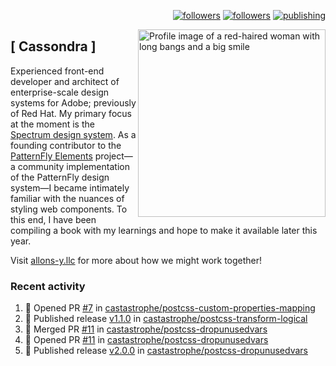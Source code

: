 <p align="right"><a rel="me" href="https://front-end.social/@castastrophe">
    <img alt="followers" title="Follow me on Mastodon" src="https://img.shields.io/mastodon/follow/109297102751309835?domain=https%3A%2F%2Ffront-end.social&label=Follow&logo=mastodon&logoColor=white&style=for-the-badge&labelColor=008080&color=006969"/></a>
  <a href="https://codepen.io/castastrophe/">
    <img alt="followers" title="Follow me on CodePen" src="https://img.shields.io/badge/16-1?color=640464&labelColor=7c007c&style=for-the-badge&logo=codepen&label=Follow"/></a>
<a href="https://castastrophe.medium.com/">
    <img alt="publishing" title="View articles on Medium" src="https://img.shields.io/badge/107-1?color=666&labelColor=444&label=subscribe&logo=medium&logoColor=white&style=for-the-badge"/></a>
    </p>
    
<img align="right" src="https://user-images.githubusercontent.com/1840295/209837133-f6b4d7a5-2117-4634-83b8-a635fb49a96a.png" height="300" alt="Profile image of a red-haired woman with long bangs and a big smile">

## [&nbsp;Cassondra&nbsp;]
    
Experienced front-end developer and architect of enterprise-scale design systems for Adobe; previously of Red Hat. My primary focus at the moment is the [Spectrum design system](https://github.com/adobe/spectrum-css). As a founding contributor to the [PatternFly&nbsp;Elements](https://github.com/patternfly/patternfly-elements) project&mdash;a community implementation of the PatternFly design system&mdash;I became intimately familiar with the nuances of styling web components. To this end, I have been compiling a book with my learnings and hope to make it available later this year.

Visit [allons-y.llc](http://allons-y.llc/) for more about how we might work together!

### Recent activity

<!--START_SECTION:activity-->
1. 💪 Opened PR [#7](https://github.com/castastrophe/postcss-custom-properties-mapping/pull/7) in [castastrophe/postcss-custom-properties-mapping](https://github.com/castastrophe/postcss-custom-properties-mapping)
2. 🚀 Published release [v1.1.0](https://github.com/v1.1.0) in [castastrophe/postcss-transform-logical](https://github.com/castastrophe/postcss-transform-logical)
3. 🎉 Merged PR [#11](https://github.com/castastrophe/postcss-dropunusedvars/pull/11) in [castastrophe/postcss-dropunusedvars](https://github.com/castastrophe/postcss-dropunusedvars)
4. 💪 Opened PR [#11](https://github.com/castastrophe/postcss-dropunusedvars/pull/11) in [castastrophe/postcss-dropunusedvars](https://github.com/castastrophe/postcss-dropunusedvars)
5. 🚀 Published release [v2.0.0](https://github.com/v2.0.0) in [castastrophe/postcss-dropunusedvars](https://github.com/castastrophe/postcss-dropunusedvars)
<!--END_SECTION:activity-->
